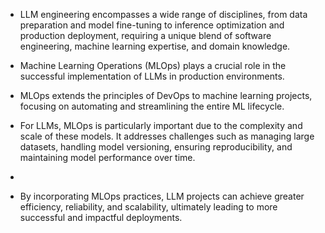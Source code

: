 - LLM engineering encompasses a wide range of disciplines, from data preparation and model fine-tuning to inference optimization and production deployment, requiring a unique blend of software engineering, machine learning expertise, and domain knowledge.

- Machine Learning Operations (MLOps) plays a crucial role in the successful implementation of LLMs in production environments. 

- MLOps extends the principles of DevOps to machine learning projects, focusing on automating and streamlining the entire ML lifecycle.

- For LLMs, MLOps is particularly important due to the complexity and scale of these models. It addresses challenges such as managing large datasets, handling model versioning, ensuring reproducibility, and maintaining model performance over time.
- 
- By incorporating MLOps practices, LLM projects can achieve greater efficiency, reliability, and scalability, ultimately leading to more successful and impactful deployments.
